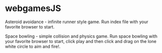 # webgamesJS
Asteroid avoidance - infinite runner style game. Run index file with your favorite browser to start.

Space bowling - simple collision and physics game. Run space bowling with your favorite browser to start, click play and then click and drag on the lone white circle to aim and fire!.
